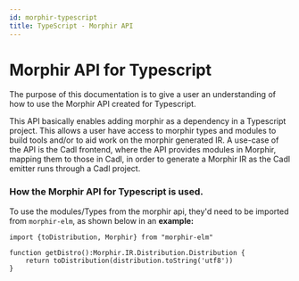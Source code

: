 ```yaml
---
id: morphir-typescript
title: TypeScript - Morphir API
---
```


# Morphir API for Typescript 
The purpose of this documentation is to give a user an understanding of how to use the Morphir API created for Typescript.

This API basically enables adding morphir as a dependency in a Typescript project. This allows a user have access to morphir 
types and modules to build tools and/or to aid work on the morphir generated IR. A use-case of the API is the Cadl frontend,
where the API provides modules in Morphir, mapping them to those in Cadl, in order to generate a Morphir IR as the Cadl emitter runs through
a Cadl project.

### How the Morphir API for Typescript is used.
To use the modules/Types from the morphir api, they'd need to be imported from `morphir-elm`, as shown below in an **example:**
```
import {toDistribution, Morphir} from "morphir-elm"

function getDistro():Morphir.IR.Distribution.Distribution {
    return toDistribution(distribution.toString('utf8'))
}
```


